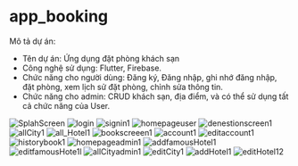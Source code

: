 # app_booking
Mô tả dự án:
- Tên dự án: Ứng dụng đặt phòng khách sạn
- Công nghệ sử dụng: Flutter, Firebase.
- Chức năng cho người dùng: Đăng ký, Đăng nhập, ghi nhớ đăng nhập, đặt phòng, xem lịch sử đặt phòng, chỉnh sửa thông tin.
- Chức năng cho admin: CRUD khách sạn, địa điểm, và có thể sử dụng tất cả chức năng của User.

![SplahScreen](https://user-images.githubusercontent.com/97358392/192130610-ea6526ab-5e2b-4dc7-8056-69b73d7ac747.png)
![login](https://user-images.githubusercontent.com/97358392/192130224-27284d92-f6c2-474e-852a-0f52356fec41.png)
![signin1](https://user-images.githubusercontent.com/97358392/192130513-efc47d70-d53d-4b10-82be-60a22ea12457.png)
![homepageuser](https://user-images.githubusercontent.com/97358392/192130868-6a4b454c-c42f-4f1b-a0da-b75d5d7aec22.png)
![denestionscreen1](https://user-images.githubusercontent.com/97358392/192130642-feac837d-ae48-4e04-a152-72cec42e741a.png)
![allCity1](https://user-images.githubusercontent.com/97358392/192130734-b966e34e-f455-4ed5-acd8-d79faad3edc8.png)
![all_Hotel1](https://user-images.githubusercontent.com/97358392/192130738-f50e7076-0c53-4d77-aa2f-22a2994490a8.png)
![bookscreeen1](https://user-images.githubusercontent.com/97358392/192130743-9697e0ca-e712-408d-a353-77afe2500001.png)
![account1](https://user-images.githubusercontent.com/97358392/192130744-afb4b325-a71f-43aa-a090-2fb3172a6b2a.png)
![editaccount1](https://user-images.githubusercontent.com/97358392/192130747-3462977e-f4ad-446d-84d0-fa50fbd881fa.png)
![historybook1](https://user-images.githubusercontent.com/97358392/192130769-fefdad7e-8aed-4ea1-9ac7-5ae5315e37b6.png)
![homepageadmin1](https://user-images.githubusercontent.com/97358392/192131066-5f7b7d6c-03c3-4294-bcd6-4f6538d2a1b8.png)
![addfamousHotel1](https://user-images.githubusercontent.com/97358392/192131296-e40121ce-055d-47d4-8b8a-33a80bab9160.png)
![editfamousHote1l](https://user-images.githubusercontent.com/97358392/192131068-5842b9b7-457f-457b-ae0c-d6d9d2d997db.png)
![allCityadmin1](https://user-images.githubusercontent.com/97358392/192131079-a90a0d81-cf98-4848-8c84-19f10c7034c6.png)
![editCity1](https://user-images.githubusercontent.com/97358392/192131100-9c33b1cb-d8f3-4b45-b5a8-e630ee07d179.png)
![addHotel1](https://user-images.githubusercontent.com/97358392/192131258-2baa6c84-6652-408f-9342-a8f6070ee888.png)
![editHotel12](https://user-images.githubusercontent.com/97358392/192131391-807c82d1-df33-427f-96ad-3c2f64874e74.png)
